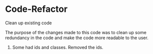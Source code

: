 # Code-Refactor
Clean up existing code

The purpose of the changes made to this code was to clean up some redundancy in the code and make the code more readable to the user.

1. Some <divs> had ids and classes. Removed the ids.